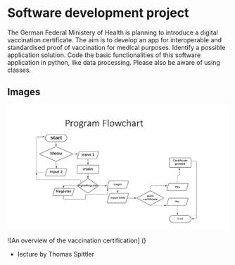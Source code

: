 # Software development project
The German Federal Ministery of Health is planning to introduce a digital vaccination certificate. The aim is to develop an app for interoperable and standardised proof of vaccination for medical purposes. Identify a possible application solution. Code the basic functionalities of this software application in python, like data processing. Please also be aware of using classes. 

## Images
![Here is a display of the program flowchart](img/flowchart.PNG)

![An overview of the vaccination certification] ()
- lecture by Thomas Spittler
